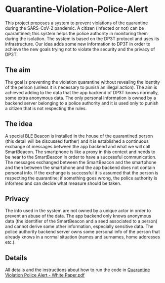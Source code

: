 # Quarantine-Violation-Police-Alert
This project proposes a system to prevent violations of the quarantine during the SARS-CoV-2 pandemic. A citizen (infected or not) can be quarantined; this system helps the police authority in monitoring them during the isolation.
The system is based on the DP3T protocol and uses its infrastructure. Our idea adds some new information to DP3T in order to achieve the new goals trying not to violate the security and the privacy of DP3T.  

## The aim
The goal is preventing the violation quarantine without revealing the identity of the person (unless it is necessary to punish an illegal action). The aim is achieved adding to the data that the app backend of DP3T knows normally, some extra anonymous data. The only personal information is owned by a backend server belonging to a police authority and it is used only to punish a citizen that is not respecting the rules.  

## The idea
A special BLE Beacon is installed in the house of the quarantined person (this detail will be discussed further) and it is established a continuous exchange of messages between the app backend and what we will call SmartBeacon. The smartphone is like a proxy in this context and needs to be near to the SmartBeacon in order to have a successful communication. The messages exchanged between the SmartBeacon and the smartphone and then between the smartphone and the app backend does not contain personal info. If the exchange is successful it is assumed that the person is respecting the quarantine; if something goes wrong, the police authority is informed and can decide what measure should be taken.  

## Privacy
The info used in the system are not owned by a unique actor in order to prevent an abuse of the data. The app backend only knows anonymous data (the identifier of the SmartBeacon and a seed associated to a person) and cannot derive some other information, especially sensitive data. The police authority backend server owns some personal info of the person that already knows in a normal situation (names and surnames, home addresses etc.).


## Details
All details and the instructions about how to run the code in [Quarantine Violation Police Alert - White Paper.pdf](https://github.com/gdiprisco/Quarantine-Violation-Police-Alert/blob/master/Quarantine%20Violation%20Police%20Alert%20-%20White%20Paper.pdf)
